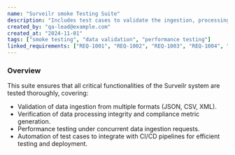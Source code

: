 ```yaml
---
name: "Surveilr smoke Testing Suite"
description: "Includes test cases to validate the ingestion, processing, and reporting functionalities of Surveilr, ensuring compatibility with multiple data formats and adherence to compliance standards."
created_by: "qa-lead@example.com"
created_at: "2024-11-01"
tags: ["smoke testing", "data validation", "performance testing"]
linked_requirements: ["REQ-1001", "REQ-1002", "REQ-1003", "REQ-1004", "REQ-1005"]
---
```


### Overview
This suite ensures that all critical functionalities of the Surveilr system are tested thoroughly, covering:
- Validation of data ingestion from multiple formats (JSON, CSV, XML).
- Verification of data processing integrity and compliance metric generation.
- Performance testing under concurrent data ingestion requests.
- Automation of test cases to integrate with CI/CD pipelines for efficient testing and deployment.
